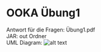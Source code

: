 # OOKA Übung1

Antwort für die Fragen: Übung1.pdf  
JAR: out Ordner  
UML Diagram:
![alt text](https://github.com/[kenkang-de]/[OOKA--bung1]/blob/[main]/UML_Diagram.png?raw=true)



